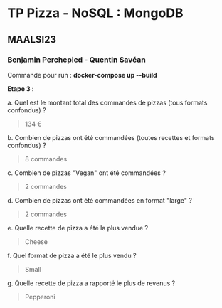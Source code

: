 # TP Pizza - NoSQL : MongoDB
## MAALSI23
### Benjamin Perchepied - Quentin Savéan

Commande pour run : __docker-compose up --build__

**Etape 3 :**

a. Quel est le montant total des commandes de pizzas (tous formats confondus) ?

> 134 €

b. Combien de pizzas ont été commandées (toutes recettes et formats
confondus) ?

> 8 commandes

c. Combien de pizzas "Vegan" ont été commandées ?

> 2 commandes

d. Combien de pizzas ont été commandées en format "large" ?

> 2 commandes

e. Quelle recette de pizza a été la plus vendue ?

> Cheese

f. Quel format de pizza a été le plus vendu ?

> Small

g. Quelle recette de pizza a rapporté le plus de revenus ?

> Pepperoni